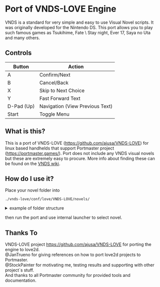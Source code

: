 # Port of VNDS-LOVE Engine
VNDS is a standard for very simple and easy to use Visual Novel scripts. It was originally developed for the Nintendo DS.
This port allows you to play such famous games as Tsukihime, Fate \ Stay night, Ever 17, Saya no Uta and many others.

## Controls

| Button | Action |
|--|--| 
|A|Confirm/Next|
|B|Cancel/Back|
|X|Skip to Next Choice|
|Y|Fast Forward Text|
|D-Pad (Up) |Navigation (View Previous Text)|
|Start|Toggle Menu|

## What is this?
This is a port of VNDS-LOVE (https://github.com/ajusa/VNDS-LOVE) for linux based handhelds that support Portmaster project (https://portmaster.games/).
Port does not include any VNDS visual novels but these are extremely easy to procure. More info about finding these can be found on the [VNDS wiki](https://github.com/BASLQC/vnds/wiki). 
## How do I use it? 
Place your novel folder into
```
./vnds-love/conf/love/VNDS-LOVE/novels/
```

<details>
<summary>example of folder structure</summary>

```bash
└── novels
    ├── ever17
    │   ├── background
    │   ├── default.ttf
    │   ├── foreground
    │   ├── icon-high.png
    │   ├── icon.png
    │   ├── img.ini
    │   ├── info.txt
    │   ├── script
    │   ├── sound.zip
    │   ├── thumbnail-high.jpg
    │   └── thumbnail.png
    └── Tsukihime
        ├── background.zip
        ├── ChangeLog
        ├── default.ttf
        ├── foreground.zip
        ├── icon.png
        ├── img.ini
        ├── info.txt
        ├── save1.json
        ├── script.zip
        ├── sound.zip
        └── thumbnail.png
```
</details>

then run the port and use internal launcher to select novel.

## Thanks To
VNDS-LOVE project https://github.com/ajusa/VNDS-LOVE for porting the engine to love2d.  
@JanTrueno for giving references on how to port love2d projects to Portmaster.  
@StockPainter for motivating me, testing results and supporting with other project`s stuff.  
And thanks to all Portmaster community for provided tools and documentation.

